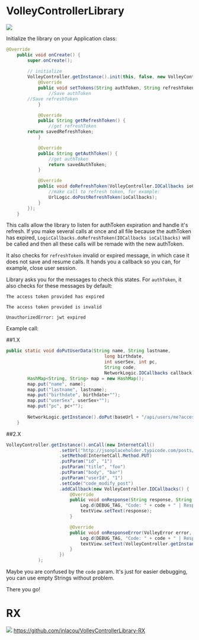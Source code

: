 # VolleyControllerLibrary

[![](https://jitpack.io/v/inlacou/VolleyControllerLibrary.svg)](https://jitpack.io/#inlacou/VolleyControllerLibrary)

Initialize the library on your Application class:

```java
@Override
	public void onCreate() {
		super.onCreate();
		
		// initialize
		VolleyController.getInstance().init(this, false, new VolleyController.LogicCallbacks() {
			@Override
			public void setTokens(String authToken, String refreshToken) {
				//Save authToken
        //Save refreshToken
			}

			@Override
			public String getRefreshToken() {
				//get refreshToken
        return savedRefreshToken;
			}

			@Override
			public String getAuthToken() {
				//get authToken
				return savedAuthToken;
			}

			@Override
			public void doRefreshToken(VolleyController.IOCallbacks ioCallbacks) {
				//make call to refresh token, for example:
				UrlLogic.doPostRefreshToken(ioCallbacks);
			}
		});
	}
```

This calls allow the library to listen for authToken expiration and handle it's refresh. If you make several calls at once and all file because the authToken has expired, `LogicCallbacks.doRefreshToken(IOCallbacks ioCallbacks)` will be called and then all these calls will be remade with the new authToken.

It also checks for `refreshToken` invalid or expired message, in which case it does not save and resume calls. It hands you a callback so you can, for example, close user session.

Library asks you for the messages to check this states. For `authToken`, it also checks for these messages by default:

`The access token provided has expired`

`The access token provided is invalid`

`UnauthorizedError: jwt expired`


Example call:

##1.X

```java
public static void doPutUserData(String name, String lastname,
                                     long birthdate,
                                     int userSex, int pc,
                                     String code,
                                     NetworkLogic.IOCallbacks callback){
        HashMap<String, String> map = new HashMap();
        map.put("name", name);
        map.put("lastname", lastname);
        map.put("birthdate", birthdate+"");
        map.put("userSex", userSex+"");
        map.put("pc", pc+"");
	
        NetworkLogic.getInstance().doPut(baseUrl + "/api/users/me?access_token=" + SharedPreferencesManager.getAuthToken(), map, code, callback);
    }
```

##2.X

```java
VolleyController.getInstance().onCall(new InternetCall()
					.setUrl("http://jsonplaceholder.typicode.com/posts/1")
					.setMethod(InternetCall.Method.PUT)
					.putParam("id", "1")
					.putParam("title", "foo")
					.putParam("body", "bar")
					.putParam("userId", "1")
					.setCode("code_modify_post")
					.addCallback(new VolleyController.IOCallbacks() {
						@Override
						public void onResponse(String response, String code) {
							Log.d(DEBUG_TAG, "Code: " + code + " | Response: " + response);
							textView.setText(response);
						}

						@Override
						public void onResponseError(VolleyError error, String code) {
							Log.d(DEBUG_TAG, "Code: " + code + " | Response: " + error);
							textView.setText(VolleyController.getInstance().getMessage(error));
						}
					})
			);
```

Maybe you are confused by the `code` param. It's just for easier debugging, you can use empty Strings without problem.

There you go!

# RX
[![](https://jitpack.io/v/inlacou/VolleyControllerLibrary-RX.svg)](https://jitpack.io/#inlacou/VolleyControllerLibrary-RX)
https://github.com/inlacou/VolleyControllerLibrary-RX
